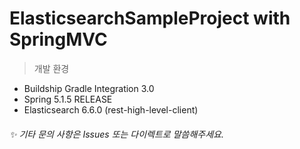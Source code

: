 # ElasticsearchSampleProject with SpringMVC 

> 개발 환경
* Buildship Gradle Integration 3.0
* Spring 5.1.5 RELEASE
* Elasticsearch 6.6.0 (rest-high-level-client)


###### :sparkles: 기타 문의 사항은 Issues 또는 다이렉트로 말씀해주세요. 
